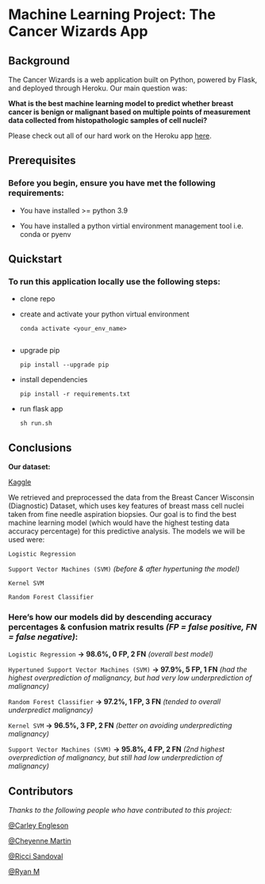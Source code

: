 # Machine Learning Project: The Cancer Wizards App

## Background

The Cancer Wizards is a web application built on Python, powered by Flask, and deployed through Heroku. Our main question was:

**What is the best machine learning model to predict whether breast cancer is benign or malignant based on multiple points of measurement data collected from histopathologic samples of cell nuclei?** 

Please check out all of our hard work on the Heroku app [here](https://the-cancer-wizards-app.herokuapp.com/).


## Prerequisites

### Before you begin, ensure you have met the following requirements:

* You have installed >= python 3.9

* You have installed a python virtial environment management tool i.e. conda or pyenv


## Quickstart

### To run this application locally use the following steps:

* clone repo

* create and activate your python virtual environment
  ```
  conda activate <your_env_name>
  ```
  ```
* upgrade pip
  ```
  pip install --upgrade pip
  ```
* install dependencies
  ```
  pip install -r requirements.txt
  ```
* run flask app
  ```
  sh run.sh
  ```


## Conclusions

**Our dataset:**

[Kaggle](https://www.kaggle.com/uciml/breast-cancer-wisconsin-data )

We retrieved and preprocessed the data from the Breast Cancer Wisconsin (Diagnostic) Dataset, which uses key features of breast mass cell nuclei taken from fine needle aspiration biopsies. Our goal is to find the best machine learning model (which would have the highest testing data accuracy percentage) for this predictive analysis. The models we will be used were:

`Logistic Regression`

`Support Vector Machines (SVM)` *(before & after hypertuning the model)*

`Kernel SVM`

`Random Forest Classifier`


### Here’s how our models did by descending accuracy percentages & confusion matrix results *(FP = false positive, FN = false negative)*:

`Logistic Regression` **→ 98.6%, 0 FP, 2 FN** *(overall best model)*

`Hypertuned Support Vector Machines (SVM)` **→ 97.9%, 5 FP, 1 FN** *(had the highest overprediction of malignancy, but had very low underprediction of malignancy)*

`Random Forest Classifier` **→ 97.2%, 1 FP, 3 FN** *(tended to overall underpredict malignancy)*

`Kernel SVM` **→ 96.5%, 3 FP, 2 FN** *(better on avoiding underpredicting malignancy)*

`Support Vector Machines (SVM)` **→ 95.8%, 4 FP, 2 FN** *(2nd highest overprediction of malignancy, but still had low underprediction of malignancy)*


## Contributors

*Thanks to the following people who have contributed to this project:* <br />

[@Carley Engleson](https://github.com/cjengleson)<br />

[@Cheyenne Martin](https://github.com/martiche93)<br />

[@Ricci Sandoval](https://github.com/rls1316)<br />

[@Ryan M](https://github.com/Ryanwm2000)<br />
